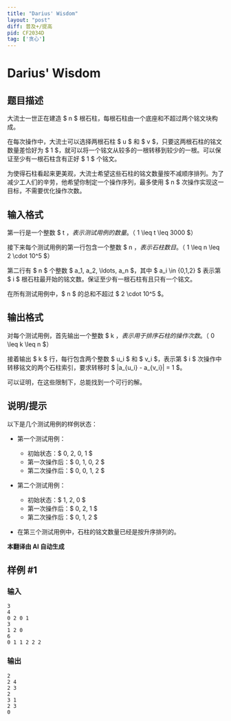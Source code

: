 ```yaml
---
title: "Darius' Wisdom"
layout: "post"
diff: 普及+/提高
pid: CF2034D
tag: ['贪心']
---
```


# Darius' Wisdom

## 题目描述

大流士一世正在建造 $ n $ 根石柱，每根石柱由一个底座和不超过两个铭文块构成。

在每次操作中，大流士可以选择两根石柱 $ u $ 和 $ v $，只要这两根石柱的铭文数量差恰好为 $ 1 $，就可以将一个铭文从较多的一根转移到较少的一根。可以保证至少有一根石柱含有正好 $ 1 $ 个铭文。

为使得石柱看起来更美观，大流士希望这些石柱的铭文数量按不减顺序排列。为了减少工人们的辛劳，他希望你制定一个操作序列，最多使用 $ n $ 次操作实现这一目标，不需要优化操作次数。

## 输入格式

第一行是一个整数 $ t $，表示测试用例的数量。（$ 1 \leq t \leq 3000 $）

接下来每个测试用例的第一行包含一个整数 $ n $，表示石柱数目。（$ 1 \leq n \leq 2 \cdot 10^5 $）

第二行有 $ n $ 个整数 $ a_1, a_2, \ldots, a_n $，其中 $ a_i \in \{0,1,2\} $ 表示第 $ i $ 根石柱最开始的铭文数。保证至少有一根石柱有且只有一个铭文。

在所有测试用例中，$ n $ 的总和不超过 $ 2 \cdot 10^5 $。

## 输出格式

对每个测试用例，首先输出一个整数 $ k $，表示用于排序石柱的操作次数。（$ 0 \leq k \leq n $）

接着输出 $ k $ 行，每行包含两个整数 $ u_i $ 和 $ v_i $，表示第 $ i $ 次操作中转移铭文的两个石柱索引，要求转移时 $ |a_{u_i} - a_{v_i}| = 1 $。

可以证明，在这些限制下，总能找到一个可行的解。

## 说明/提示

以下是几个测试用例的样例状态：

- 第一个测试用例：
  - 初始状态：$ 0, 2, 0, 1 $
  - 第一次操作后：$ 0, 1, 0, 2 $
  - 第二次操作后：$ 0, 0, 1, 2 $

- 第二个测试用例：
  - 初始状态：$ 1, 2, 0 $
  - 第一次操作后：$ 0, 2, 1 $
  - 第二次操作后：$ 0, 1, 2 $

- 在第三个测试用例中，石柱的铭文数量已经是按升序排列的。

 **本翻译由 AI 自动生成**

## 样例 #1

### 输入

```
3
4
0 2 0 1
3
1 2 0
6
0 1 1 2 2 2
```

### 输出

```
2
2 4
2 3
2
3 1
2 3
0
```

